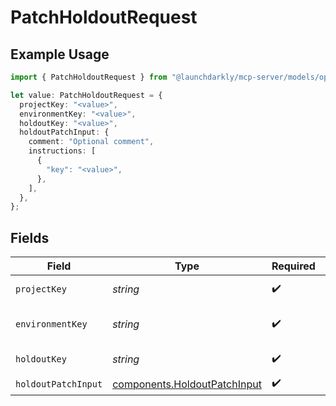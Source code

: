 # PatchHoldoutRequest

## Example Usage

```typescript
import { PatchHoldoutRequest } from "@launchdarkly/mcp-server/models/operations";

let value: PatchHoldoutRequest = {
  projectKey: "<value>",
  environmentKey: "<value>",
  holdoutKey: "<value>",
  holdoutPatchInput: {
    comment: "Optional comment",
    instructions: [
      {
        "key": "<value>",
      },
    ],
  },
};
```

## Fields

| Field                                                                        | Type                                                                         | Required                                                                     | Description                                                                  |
| ---------------------------------------------------------------------------- | ---------------------------------------------------------------------------- | ---------------------------------------------------------------------------- | ---------------------------------------------------------------------------- |
| `projectKey`                                                                 | *string*                                                                     | :heavy_check_mark:                                                           | The project key                                                              |
| `environmentKey`                                                             | *string*                                                                     | :heavy_check_mark:                                                           | The environment key                                                          |
| `holdoutKey`                                                                 | *string*                                                                     | :heavy_check_mark:                                                           | The holdout key                                                              |
| `holdoutPatchInput`                                                          | [components.HoldoutPatchInput](../../models/components/holdoutpatchinput.md) | :heavy_check_mark:                                                           | N/A                                                                          |